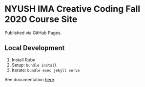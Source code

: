 # NYUSH IMA Creative Coding Fall 2020 Course Site

Published via GitHub Pages.

## Local Development

1. Install Ruby
2. Setup: `bundle install`
3. Iterate: `bundle exec jekyll serve`

See documentation [here](https://docs.github.com/en/free-pro-team@latest/github/working-with-github-pages).
